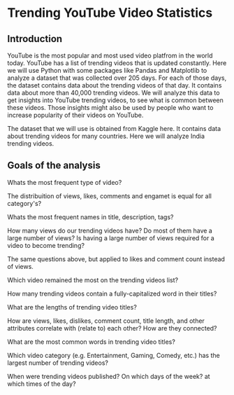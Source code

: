 # Trending YouTube Video Statistics

## Introduction

YouTube is the most popular and most used video platfrom in the world today. YouTube has a list of trending videos that is updated constantly. Here we will use Python with some packages like Pandas and Matplotlib to analyze a dataset that was collected over 205 days. For each of those days, the dataset contains data about the trending videos of that day. It contains data about more than 40,000 trending videos. We will analyze this data to get insights into YouTube trending videos, to see what is common between these videos. Those insights might also be used by people who want to increase popularity of their videos on YouTube.

The dataset that we will use is obtained from Kaggle here. It contains data about trending videos for many countries. Here we will analyze India trending videos.

## Goals of the analysis

Whats the most frequent type of video?

The distribuition of views, likes, comments and engamet is equal for all category's?

Whats the most frequent names in title, description, tags?

How many views do our trending videos have? Do most of them have a large number of views? Is having a large number of views required for a video to become trending?

The same questions above, but applied to likes and comment count instead of views.

Which video remained the most on the trending videos list?

How many trending videos contain a fully-capitalized word in their titles?

What are the lengths of trending video titles? 

How are views, likes, dislikes, comment count, title length, and other attributes correlate with (relate to) each other? How are they connected?

What are the most common words in trending video titles?

Which video category (e.g. Entertainment, Gaming, Comedy, etc.) has the largest number of trending videos?

When were trending videos published? On which days of the week? at which times of the day?
